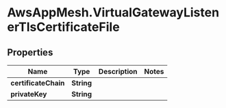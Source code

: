 # AwsAppMesh.VirtualGatewayListenerTlsCertificateFile

## Properties

Name | Type | Description | Notes
------------ | ------------- | ------------- | -------------
**certificateChain** | **String** |  | 
**privateKey** | **String** |  | 


